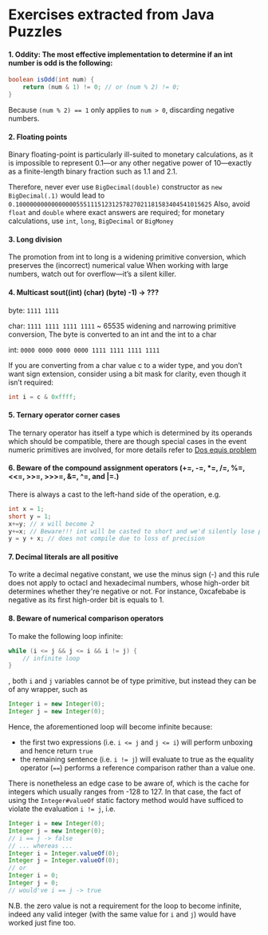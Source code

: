 # Exercises extracted from Java Puzzles

#### 1. Oddity: The most effective implementation to determine if an int number is odd is the following:
```java
boolean isOdd(int num) {
	return (num & 1) != 0; // or (num % 2) != 0;
}
```
Because `(num % 2) == 1` only applies to `num > 0`, discarding negative numbers.

#### 2. Floating points
Binary floating-point is particularly ill-suited to monetary calculations, as it is impossible to represent 0.1—or any other negative power of 10—exactly as a finite-length binary fraction 
such as 1.1 and 2.1.  

Therefore, never ever use `BigDecimal(double)` constructor as `new BigDecimal(.1)` would lead to `0.1000000000000000055511151231257827021181583404541015625` 
Also, avoid `float` and `double` where exact answers are required; for monetary calculations, use `int`, `long`, `BigDecimal` or `BigMoney` 

#### 3. Long division
The promotion from int to long is a widening primitive conversion, which preserves the (incorrect) numerical value 
When working with large numbers, watch out for overflow—it’s a silent killer. 
 
#### 4. Multicast sout((int) (char) (byte) -1) -> ???

byte: `1111 1111`

char: `1111 1111 1111 1111` ~ 65535 widening and narrowing primitive conversion, The byte is converted to an int and the int to a char

int: `0000 0000 0000 0000 1111 1111 1111 1111`

If you are converting from a char value c to a wider type, and you don’t want sign extension, consider using a bit mask for clarity, even though it isn’t required:
```java
int i = c & 0xffff;
```

#### 5. Ternary operator corner cases
The ternary operator has itself a type which is determined by its operands which should be compatible, there are though 
special cases in the event numeric primitives are involved, for more details refer to [Dos equis problem](src/main/java/com/oca/puzzles/DosEquis.java) 
#### 6. Beware of the compound assignment operators (+=, -=, *=, /=, %=, <<=, >>=, >>>=, &=, ^=, and |=.)
There is always a cast to the left-hand side of the operation, e.g.
```java
int x = 1;
short y = 1;
x+=y; // x will become 2
y+=x; // Beware!!! int will be casted to short and we'd silently lose precision
y = y + x; // does not compile due to loss of precision
```
#### 7. Decimal literals are all positive
To write a decimal negative constant, we use the minus sign (-) and this rule does not apply to octacl and hexadecimal
numbers, whose high-order bit determines whether they're negative or not. For instance, 0xcafebabe is negative as its
first high-order bit is equals to 1.

#### 8. Beware of numerical comparison operators
To make the following loop infinite:
```java
while (i <= j && j <= i && i != j) {
    // infinite loop    
}
```
, both `i` and `j` variables cannot be of type primitive, but instead they can be of any wrapper, such as
```java
Integer i = new Integer(0); 
Integer j = new Integer(0); 
```
Hence, the aforementioned loop will become infinite because:
- the first two expressions (i.e. `i <= j` and `j <= i`) will perform unboxing and hence return `true`
- the remaining sentence (i.e. `i != j`) will evaluate to true as the equality operator (`==`) performs a reference
comparison rather than a value one. 

There is nonetheless an edge case to be aware of, which is the cache for integers which usually ranges from -128 to 127.
In that case, the fact of using the `Integer#valueOf` static factory method would have sufficed to violate the evaluation
`i != j`, i.e.
```java
Integer i = new Integer(0); 
Integer j = new Integer(0);
// i == j -> false
// ... whereas ...
Integer i = Integer.valueOf(0);
Integer j = Integer.valueOf(0);
// or
Integer i = 0;
Integer j = 0;
// would've i == j -> true
```
N.B. the zero value is not a requirement for the loop to become infinite, indeed any valid integer (with the same value
for `i` and `j`) would have worked just fine too. 

